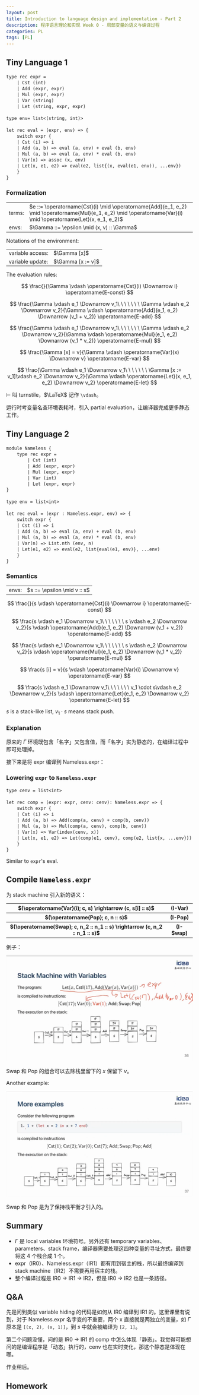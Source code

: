 ```yaml
---
layout: post
title: Introduction to language design and implementation - Part 2
description: 程序语言理论和实现 Week 0 - 局部变量的语义与编译过程
categories: PL
tags: [PL]
---
```


## Tiny Language 1

```rescript
type rec expr =
    | Cst (int)
    | Add (expr, expr)
    | Mul (expr, expr)
    | Var (string)
    | Let (string, expr, expr)

type env= list<(string, int)>

let rec eval = (expr, env) => {
    switch expr {
    | Cst (i) => i
    | Add (a, b) => eval (a, env) + eval (b, env)
    | Mul (a, b) => eval (a, env) * eval (b, env)
    | Var(x) => assoc (x, env)
    | Let(x, e1, e2) => eval(e2, list{(x, eval(e1, env)), ...env})
    }
}
```

### Formalization

<table>
    <tr>
        <td style="text-align:left">terms:</td>
        <td style="text-align:left">$e ::= \operatorname{Cst}(i) \mid \operatorname{Add}(e_1, e_2) \mid \operatorname{Mul}(e_1, e_2) \mid \operatorname{Var}(i) \mid \operatorname{Let}(x, e_1, e_2)$</td>
    </tr>
    <tr>
        <td style="text-align:left">envs:</td>
        <td style="text-align:left">$\Gamma ::= \epsilon \mid (x, v) :: \Gamma$</td>
    </tr>
</table>

Notations of the environment:

<table>
    <tr>
        <td style="text-align:left">variable access:</td>
        <td style="text-align:left">$\Gamma [x]$</td>
    </tr>
    <tr>
        <td style="text-align:left">variable update:</td>
        <td style="text-align:left">$\Gamma [x := v]$</td>
    </tr>
</table>

The evaluation rules:

$$
\frac{}{\Gamma \vdash \operatorname{Cst}(i) \Downarrow i} \operatorname{E-const}
$$

$$
\frac{\Gamma \vdash e_1 \Downarrow v_1\ \ \ \ \ \ \ \Gamma \vdash e_2 \Downarrow v_2}{\Gamma \vdash \operatorname{Add}(e_1, e_2) \Downarrow (v_1 + v_2)} \operatorname{E-add}
$$

$$
\frac{\Gamma \vdash e_1 \Downarrow v_1\ \ \ \ \ \ \ \Gamma \vdash e_2 \Downarrow v_2}{\Gamma \vdash \operatorname{Mul}(e_1, e_2) \Downarrow (v_1 * v_2)} \operatorname{E-mul}
$$

$$
\frac{\Gamma [x] = v}{\Gamma \vdash \operatorname{Var}(x) \Downarrow v} \operatorname{E-var}
$$

$$
\frac{\Gamma \vdash e_1 \Downarrow v_1\ \ \ \ \ \ \ \Gamma [x := v_1]\vdash e_2 \Downarrow v_2}{\Gamma \vdash \operatorname{Let}(x, e_1, e_2) \Downarrow v_2} \operatorname{E-let}
$$

$\vdash$ 叫 turnstile，$\LaTeX$ 记作 `\vdash`。

运行时考变量名查环境表耗时，引入 partial evaluation，让编译器完成更多静态工作。

## Tiny Language 2

```rescript
module Nameless {
    type rec expr =
        | Cst (int)
        | Add (expr, expr)
        | Mul (expr, expr)
        | Var (int)
        | Let (expr, expr)
}

type env = list<int>

let rec eval = (expr : Nameless.expr, env) => {
    switch expr {
    | Cst (i) => i
    | Add (a, b) => eval (a, env) + eval (b, env)
    | Mul (a, b) => eval (a, env) * eval (b, env)
    | Var(n) => List.nth (env, n)
    | Let(e1, e2) => eval(e2, list{eval(e1, env)}, ...env)
    }
}
```

### Semantics

<table>
    <tr>
        <td style="text-align:left">envs:</td>
        <td style="text-align:left">$s ::= \epsilon \mid v :: s$</td>
    </tr>
</table>

$$
\frac{}{s \vdash \operatorname{Cst}(i) \Downarrow i} \operatorname{E-const}
$$

$$
\frac{s \vdash e_1 \Downarrow v_1\ \ \ \ \ \ \ s \vdash e_2 \Downarrow v_2}{s \vdash \operatorname{Add}(e_1, e_2) \Downarrow (v_1 + v_2)} \operatorname{E-add}
$$

$$
\frac{s \vdash e_1 \Downarrow v_1\ \ \ \ \ \ \ s \vdash e_2 \Downarrow v_2}{s \vdash \operatorname{Mul}(e_1, e_2) \Downarrow (v_1 * v_2)} \operatorname{E-mul}
$$

$$
\frac{s [i] = v}{s \vdash \operatorname{Var}(i) \Downarrow v} \operatorname{E-var}
$$

$$
\frac{s \vdash e_1 \Downarrow v_1\ \ \ \ \ \ \ v_1 \cdot s\vdash e_2 \Downarrow v_2}{s \vdash \operatorname{Let}(e_1, e_2) \Downarrow v_2} \operatorname{E-let}
$$

$s$ is a stack-like list, $v_1 \cdot s$ means stack push.

### Explanation

原来的 $\Gamma$ 环境既包含「名字」又包含值，而「名字」实为静态的，在编译过程中即可处理掉。

接下来是将 expr 编译到 Nameless.expr：

### Lowering `expr` to `Nameless.expr`

```rescript
type cenv = list<int>

let rec comp = (expr: expr, cenv: cenv): Nameless.expr => {
    switch expr {
    | Cst (i) => i
    | Add (a, b) => Add(comp(a, cenv) + comp(b, cenv))
    | Mul (a, b) => Mul(comp(a, cenv), comp(b, cenv))
    | Var(x) => Var(index(cenv, x))
    | Let(x, e1, e2) => Let(comp(e1, cenv), comp(e2, list{x, ...env}))
    }
}
```

Similar to `expr`'s eval.

## Compile `Nameless.expr`

为 stack machine 引入新的语义：

<table>
    <tr>
        <th>$(\operatorname{Var}(i); c, s) \rightarrow (c, s[i] :: s)$</th>
        <th>(I-Var)</th>
    </tr>
    <tr>
        <th>$(\operatorname{Pop}; c, n :: s)$</th>
        <th>(I-Pop)</th>
    </tr>
    <tr>
        <th>$(\operatorname{Swap}; c, n_2 :: n_1 :: s) \rightarrow (c, n_2 :: n_1 :: s)$</th>
        <th>(I-Swap)</th>
    </tr>
</table>

例子：

![example1](/images/posts/2022-11-15-pl-theory-and-implementation-part2.assets/example1.png)

Swap 和 Pop 的组合可以去除栈里留下的 $x$ 保留下 $v$。

Another example:

![example2](/images/posts/2022-11-15-pl-theory-and-implementation-part2.assets/example2.png)

Swap 和 Pop 是为了保持栈平衡才引入的。

## Summary

- $\Gamma$ 是 local variables 环境符号。另外还有 temporary variables、parameters、stack frame，编译器需要处理这四种变量的寻址方式，最终要将这 4 个栈合成 1 个。
- expr（IR0）、Nameless.expr（IR1）都有用到宿主的栈，所以最终编译到 stack machine（IR2）不需要再用宿主的栈。
- 整个编译过程是 IR0 -> IR1 -> IR2，但是 IR0 -> IR2 也是一条路径。

## Q&A

先是问到类似 variable hiding 的代码是如何从 IR0 编译到 IR1 的。这里课里有说到，对于 Nameless.expr 名字变的不重要，两个 x 直接就是两独立的变量，如 $\Gamma$ 原本是 `[(x, 2), (x, 1)]`，到 $s$ 中就会被编译为 `[2, 1]`。

第二个问题没懂，问的是 IR0 -> IR1 的 comp 中怎么体现「静态」。我觉得可能想问的是编译程序是「动态」执行的，cenv 也在实时变化，那这个静态是体现在哪。

作业稍后。

## Homework




